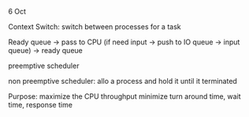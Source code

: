 6 Oct

Context Switch: switch between processes for a task

Ready queue -> pass to CPU (if need input -> push to IO queue -> input queue) -> ready queue


preemptive scheduler


non preemptive scheduler: allo a process and hold it until it terminated 

Purpose: 
    maximize the CPU throughput
    minimize turn around time, wait time, response time
     